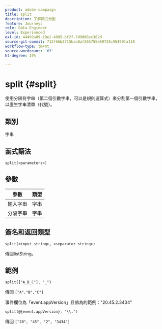 ```yaml
---
product: adobe campaign
title: split
description: 了解函式分割
feature: Journeys
role: Data Engineer
level: Experienced
exl-id: 44499a09-19e2-4085-bf2f-7d9080ec382d
source-git-commit: 712f66b2715bac0af206755e59728c95499fa110
workflow-type: tm+mt
source-wordcount: '63'
ht-degree: 19%

---
```


# split {#split}

使用分隔符字串（第二個引數字串，可以是規則運算式）來分割第一個引數字串，以產生字串清單（代號）。

## 類別

字串

## 函式語法

`split(<parameters>)`

## 參數

| 參數 | 類型 |
|-----------|------------------|
| 輸入字串 | 字串 |
| 分隔字串 | 字串 |

## 簽名和返回類型

`split(<input string>, <separator string>)`

傳回listString。

## 範例

`split(["A_B_C"], "_")`

傳回 `["A","B","C"]`

事件欄位為「event.appVersion」且值為的範例：&quot;20.45.2.3434&quot;

`split(@{event.appVersion}, "\\.")`

傳回 `["20", "45", "2", "3434"]`
